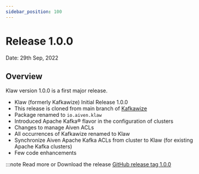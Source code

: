 ```yaml
---
sidebar_position: 100
---
```


# Release 1.0.0

Date: 29th Sep, 2022

## Overview

Klaw version 1.0.0 is a first major release.

- Klaw (formerly Kafkawize) Initial Release 1.0.0
- This release is cloned from main branch of
  [Kafkawize](https://github.com/muralibasani/kafkawize)
- Package renamed to `io.aiven.klaw`
- Introduced Apache Kafka® flavor in the configuration of clusters
- Changes to manage Aiven ACLs
- All occurrences of Kafkawize renamed to Klaw
- Synchronize Aiven Apache Kafka ACLs from cluster to Klaw (for existing
  Apache Kafka clusters)
- Few code enhancements

:::note
Read more or Download the release
[GitHub release tag 1.0.0](https://github.com/aiven/klaw/releases/tag/1.0.0)
